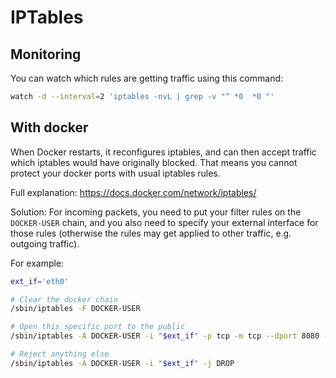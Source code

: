 # IPTables

## Monitoring

You can watch which rules are getting traffic using this command:

```sh
watch -d --interval=2 'iptables -nvL | grep -v "^ *0  *0 "'
```

## With docker

When Docker restarts, it reconfigures iptables, and can then accept traffic which iptables would have originally blocked.  That means you cannot protect your docker ports with usual iptables rules.

Full explanation: https://docs.docker.com/network/iptables/

Solution: For incoming packets, you need to put your filter rules on the `DOCKER-USER` chain, and you also need to specify your external interface for those rules (otherwise the rules may get applied to other traffic, e.g. outgoing traffic).

For example:

```sh
ext_if='eth0'

# Clear the docker chain
/sbin/iptables -F DOCKER-USER

# Open this specific port to the public
/sbin/iptables -A DOCKER-USER -i "$ext_if" -p tcp -m tcp --dport 8080 -j ACCEPT

# Reject anything else
/sbin/iptables -A DOCKER-USER -i "$ext_if" -j DROP
```

